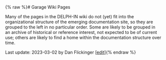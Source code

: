 {% raw %}# Garage Wiki Pages

Many of the pages in the DELPH-IN wiki do not (yet) fit into the organizational structure of the emerging documentation site, so they are grouped to the left in no particular order.  Some are likely to be grouped in an archive of historical or reference interest, not expected to be of current use; others are likely to find a home within the documentation structure over time.


Last update: 2023-03-02 by Dan Flickinger [[edit](https://github.com/delph-in/docs/wiki/GarageTop/_edit)]{% endraw %}